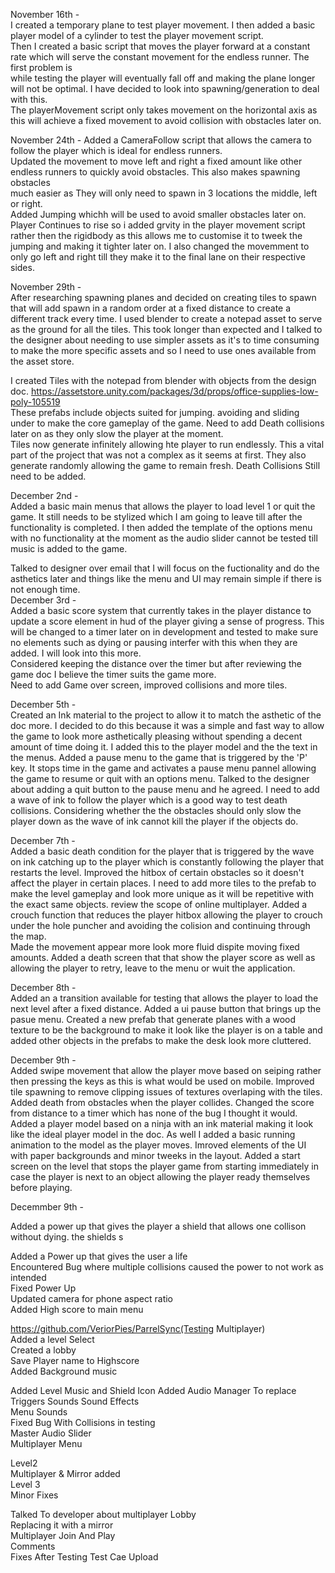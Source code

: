 November 16th -  
I created a temporary plane to test player movement. I then added a basic player model of a cylinder to test the player movement script.  
Then I created a basic script that moves the player forward at a constant rate which will serve the constant movement for the endless runner. The first problem is  
while testing the player will eventually fall off and making the plane longer will not be optimal. I have decided to look into spawning/generation to deal with this.  
The playerMovement script only takes movement on the horizontal axis as this will achieve a fixed movement to avoid collision with obstacles later on.    

November 24th -
Added a CameraFollow script that allows the camera to follow the player which is ideal for endless runners.  
Updated the movement to move left and right a fixed amount like other endless runners to quickly avoid obstacles. This also makes spawning obstacles  
much easier as They will only need to spawn in 3 locations the middle, left or right.  
Added Jumping whichh will be used to avoid smaller obstacles later on.  
Player Continues to rise so i added grvity in the player movement script rather then the rigidbody as this allows me to customise it to tweek the jumping and making it tighter later on. I also changed the movemment to only go left and right till they make it to the final lane on their respective sides.  

November 29th -  
After researching spawning planes and decided on creating tiles to spawn that will add spawn in a random order at a fixed distance to create a different track every time. I used blender to create a notepad asset to serve as the ground for all the tiles. This took longer than expected and I talked to the designer about needing to use simpler assets as it's to time consuming to make the more specific assets and so I need to use ones available from the asset store.  

I created Tiles with the notepad from blender with objects from the design doc.  https://assetstore.unity.com/packages/3d/props/office-supplies-low-poly-105519  
These prefabs include objects suited for jumping. avoiding and sliding under to make the core gameplay of the game. Need to add Death collisions later on as they only slow the player at the moment.  
Tiles now generate infinitely allowing hte player to run endlessly. This a vital part of the project that was not a complex as it seems at first. They also generate randomly allowing the game to remain fresh. Death Collisions Still need to be added.   

December 2nd -  
Added a basic main menus that allows the player to load level 1 or quit the game. It still needs to be stylized which I am going to leave till after the functionality is completed. I then added the template of the options menu with no functionality at the moment as the audio slider cannot be tested till music is added to the game.    

Talked to designer over email that I will focus on the fuctionality and do the asthetics later and things like the menu and UI may remain simple if there is not enough time.  
December 3rd -  
Added a basic score system that currently takes in the player distance to update a score element in hud of the player giving a sense of progress. This will be changed to a timer later on in development and tested to make sure no elements such as dying or pausing interfer with this when they are added. I will look into this more.  
Considered keeping the distance over the timer but after reviewing the game doc I believe the timer suits the game more.  
Need to add Game over screen, improved collisions and more tiles.  

December 5th -  
Created an Ink material to the project to allow it to match the asthetic of the doc more. I decided to do this because it was a simple and fast way to allow the game to look more asthetically pleasing without spending a decent amount of time doing it. I added this to the player model and the the text in the menus. Added a pause menu to the game that is triggered by the 'P' key. It stops time in the game and activates a pause menu pannel allowing the game to resume or quit with an options menu.  Talked to the designer about adding a quit button to the pause menu and he agreed. I need to add a wave of ink to follow the player which is a good way to test death collisions. Considering whether the the obstacles should only slow the player down as the wave of ink cannot kill the player if the objects do.  

December 7th -  
Added a basic death condition for the player that is triggered by the wave on ink catching up to the player which is constantly following the player that restarts the level. Improved the hitbox of certain obstacles so it doesn't affect the player in certain places. I need to add more tiles to the prefab to make the level gameplay and look more unique as it will be repetitive with the exact same objects. review the scope of online multiplayer. Added a crouch function that reduces the player hitbox allowing the player to crouch under the hole puncher and avoiding the colision and continuing through the map.  
Made the movement appear more look more fluid dispite moving fixed amounts. Added a death screen that that show the player score as well as allowing the player to retry, leave to the menu or wuit the application.  

December 8th -  
Added an a transition available for testing that allows the player to load the next level after a fixed distance. Added a ui pause button that brings up the pasue menu. Created a new prefab that generate planes with a wood texture to be the background  to make it look like the player is on a table and added other objects in the prefabs to make the desk look more cluttered.  

December 9th -  
Added swipe movement that allow the player move based on seiping rather then pressing the keys as this is what would be used on mobile. Improved tile spawning to remove clipping issues of textures overlaping with the tiles. Added death from obstacles when the player collides. Changed the score from distance to a timer which has none of the bug I thought it would. Added a player model based on a ninja with an ink material making it look like the ideal player model in the doc. As well I added a basic running animation to the model as the player moves. Imroved elements of the UI with paper backgrounds and minor tweeks in the layout. Added a start screen on the level that stops the player game from starting immediately in case the player is next to an object allowing the player ready themselves before playing. 

Decemmber 9th -  


Added a power up that gives the player a shield that allows one collison without dying. the shields s

Added a Power up that gives the user a life  
Encountered Bug where multiple collisions caused the power to not work as intended  
Fixed Power Up  
Updated camera for phone aspect ratio  
Added High score to main menu  

https://github.com/VeriorPies/ParrelSync(Testing Multiplayer)  
Added a level Select  
Created a lobby  
Save Player name to Highscore  
Added Background music  

Added Level Music and Shield Icon 
Added Audio Manager To replace Triggers Sounds 
Sound Effects  
Menu Sounds  
Fixed Bug With Collisions in testing  
Master Audio Slider  
Multiplayer Menu  

Level2  
Multiplayer & Mirror added  
Level 3  
Minor Fixes  

Talked To developer about multiplayer Lobby  
Replacing it with a mirror  
Multiplayer Join And Play  
Comments  
Fixes After Testing
Test Cae Upload  
